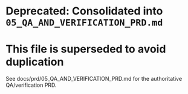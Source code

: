 # Deprecated: Consolidated into `05_QA_AND_VERIFICATION_PRD.md`

# This file is superseded to avoid duplication

See docs/prd/05_QA_AND_VERIFICATION_PRD.md for the authoritative QA/verification PRD.
